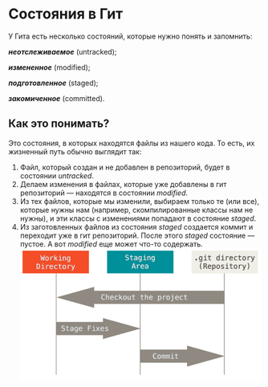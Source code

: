 # Состояния в Гит

У Гита есть несколько состояний, которые нужно понять и запомнить:

***неотслеживаемое*** (untracked);

***измененное*** (modified);

***подготовленное*** (staged);

***закомиченное*** (committed).

## Как это понимать?

Это состояния, в которых находятся файлы из нашего кода. То есть, их жизненный путь обычно выглядит так:

1. Файл, который создан и не добавлен в репозиторий, будет в состоянии *untracked*.
2. Делаем изменения в файлах, которые уже добавлены в гит репозиторий — находятся в состоянии *modified*.
3. Из тех файлов, которые мы изменили, выбираем только те (или все), которые нужны нам (например, скомпилированные классы нам не нужны), и эти классы с изменениями попадают в состояние *staged*.
4. Из заготовленных файлов из состояния *staged* создается коммит и переходит уже в гит репозиторий. После этого *staged* состояние — пустое. А вот *modified* еще может что-то содержать.
![states](./assets/800.png)